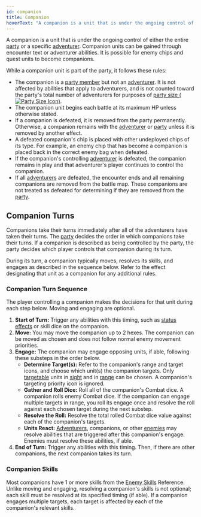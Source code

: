 ```yaml
---
id: companion
title: Companion
hoverText: "A companion is a unit that is under the ongoing control of either the entire party or a specific adventurer."
---
```


A companion is a unit that is under the ongoing control of either the entire [party](/docs/all/other/party) or a specific [adventurer](/docs/all/other/adventurer). Companion units can be gained through encounter text or adventurer abilities. It is possible for enemy chips and quest units to become companions. 

While a companion unit is part of the party, it follows these rules:

-   The companion is a [party member](/docs/all/other/party) but not an [adventurer](/docs/all/other/adventurer). It is not affected by abilities that apply to adventurers, and is not counted toward the party's total number of adventurers for purposes of [party size (<img src="/icons/party-size.svg" alt="Party Size Icon" class="icon-svg" />)](/docs/all/other/party-size).
-   The companion unit begins each battle at its maximum HP unless otherwise stated.
-   If a companion is defeated, it is removed from the party permanently. Otherwise, a companion remains with the [adventurer](/docs/all/other/adventurer) or [party](/docs/all/other/party) unless it is removed by another effect.
-   A defeated companion's chip is placed with other undeployed chips of its type. For example, an enemy chip that has become a companion is placed back in the correct enemy bag when defeated.
-   If the companion's controlling [adventurer](/docs/all/other/adventurer) is defeated, the companion remains in play and that adventurer's player continues to control the companion.
-   If all [adventurers](/docs/all/other/adventurer) are defeated, the encounter ends and all remaining companions are removed from the battle map. These companions are not treated as defeated for determining if they are removed from the [party](/docs/all/other/party).

## Companion Turns
Companions take their turns immediately after all of the adventurers have taken their turns. The [party](/docs/all/other/party) decides the order in which companions take their turns. If a companion is described as being controlled by the party, the party decides which player controls that companion during its turn.

During its turn, a companion typically moves, resolves its skills, and engages as described in the sequence below. Refer to the effect designating that unit as a companion for any additional rules.

### Companion Turn Sequence
The player controlling a companion makes the decisions for that unit during each step below. Moving and engaging are optional.

1.  **Start of Turn:** Trigger any abilities with this timing, such as [status effects](/docs/all/status-effects/) or skill dice on the companion.
2.  **Move:** You may move the companion up to 2 hexes. The companion can be moved as chosen and does not follow normal enemy movement priorities.
3.  **Engage:** The companion may engage opposing units, if able, following these substeps in the order below.
    -   **Determine Target(s):** Refer to the companion's range and target icons, and choose which unit(s) the companion targets. Only [targetable](/docs/all/other/targetable) units in [sight](/docs/all/other/sight) and in [range](/docs/all/other/range) can be chosen. A companion's targeting priority icon is ignored.
    -   **Gather and Roll Dice:** Roll all of the companion's Combat dice. A companion rolls enemy Combat dice. If the companion can engage multiple targets in range, you roll its engage once and resolve the roll against each chosen target during the next substep.
    -   **Resolve the Roll:** Resolve the total rolled Combat dice value against each of the companion's targets.
    -   **Units React:** [Adventurers](/docs/all/other/adventurer), companions, or other [enemies](/docs/all/other/enemy) may resolve abilities that are triggered after this companion's engage. Enemies must resolve these abilities, if able.
4.  **End of Turn:** Trigger any abilities with this timing. Then, if there are other companions, the next companion takes its turn.

### Companion Skills
Most companions have 1 or more skills from the [Enemy Skills](/docs/category/enemy-skills/) Reference. Unlike moving and engaging, resolving a companion's skills is not optional; each skill must be resolved at its specified timing (if able). If a companion engages multiple targets, each target is affected by each of the companion's relevant skills.